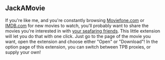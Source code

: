 ## JackAMovie

If you're like me, and you're constantly browsing [Moviefone.com](http://www.moviefone.com/) or [IMDB.com](http://imdb.com) for new movies to watch, you'll probably want to share the movies you're interested in with [your seafaring friends](http://piratereverse.info). This little extension will let you do that with one click. Just go to the page of the movie you want, open the extension and choose either "Open" or "Download"! In the option page of this extension, you can switch between TPB proxies, or supply your own!
